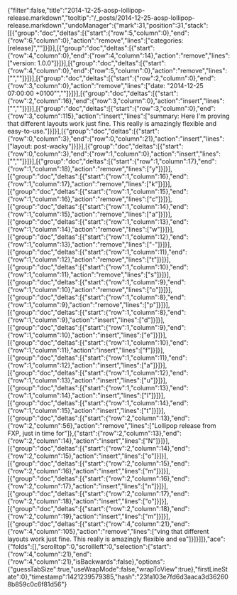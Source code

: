 {"filter":false,"title":"2014-12-25-aosp-lollipop-release.markdown","tooltip":"/_posts/2014-12-25-aosp-lollipop-release.markdown","undoManager":{"mark":31,"position":31,"stack":[[{"group":"doc","deltas":[{"start":{"row":5,"column":0},"end":{"row":6,"column":0},"action":"remove","lines":["categories: [release]",""]}]}],[{"group":"doc","deltas":[{"start":{"row":4,"column":0},"end":{"row":4,"column":14},"action":"remove","lines":["version: 1.0.0"]}]}],[{"group":"doc","deltas":[{"start":{"row":4,"column":0},"end":{"row":5,"column":0},"action":"remove","lines":["",""]}]}],[{"group":"doc","deltas":[{"start":{"row":2,"column":0},"end":{"row":3,"column":0},"action":"remove","lines":["date: \"2014-12-25 07:00:00 +0100\"",""]}]}],[{"group":"doc","deltas":[{"start":{"row":2,"column":16},"end":{"row":3,"column":0},"action":"insert","lines":["",""]}]}],[{"group":"doc","deltas":[{"start":{"row":3,"column":0},"end":{"row":3,"column":115},"action":"insert","lines":["summary: Here I'm proving that different layouts work just fine. This really is amazingly flexible and easy-to-use."]}]}],[{"group":"doc","deltas":[{"start":{"row":0,"column":3},"end":{"row":0,"column":21},"action":"insert","lines":["layout: post-wacky"]}]}],[{"group":"doc","deltas":[{"start":{"row":0,"column":3},"end":{"row":1,"column":0},"action":"insert","lines":["",""]}]}],[{"group":"doc","deltas":[{"start":{"row":1,"column":17},"end":{"row":1,"column":18},"action":"remove","lines":["y"]}]}],[{"group":"doc","deltas":[{"start":{"row":1,"column":16},"end":{"row":1,"column":17},"action":"remove","lines":["k"]}]}],[{"group":"doc","deltas":[{"start":{"row":1,"column":15},"end":{"row":1,"column":16},"action":"remove","lines":["c"]}]}],[{"group":"doc","deltas":[{"start":{"row":1,"column":14},"end":{"row":1,"column":15},"action":"remove","lines":["a"]}]}],[{"group":"doc","deltas":[{"start":{"row":1,"column":13},"end":{"row":1,"column":14},"action":"remove","lines":["w"]}]}],[{"group":"doc","deltas":[{"start":{"row":1,"column":12},"end":{"row":1,"column":13},"action":"remove","lines":["-"]}]}],[{"group":"doc","deltas":[{"start":{"row":1,"column":11},"end":{"row":1,"column":12},"action":"remove","lines":["t"]}]}],[{"group":"doc","deltas":[{"start":{"row":1,"column":10},"end":{"row":1,"column":11},"action":"remove","lines":["s"]}]}],[{"group":"doc","deltas":[{"start":{"row":1,"column":9},"end":{"row":1,"column":10},"action":"remove","lines":["o"]}]}],[{"group":"doc","deltas":[{"start":{"row":1,"column":8},"end":{"row":1,"column":9},"action":"remove","lines":["p"]}]}],[{"group":"doc","deltas":[{"start":{"row":1,"column":8},"end":{"row":1,"column":9},"action":"insert","lines":["d"]}]}],[{"group":"doc","deltas":[{"start":{"row":1,"column":9},"end":{"row":1,"column":10},"action":"insert","lines":["e"]}]}],[{"group":"doc","deltas":[{"start":{"row":1,"column":10},"end":{"row":1,"column":11},"action":"insert","lines":["f"]}]}],[{"group":"doc","deltas":[{"start":{"row":1,"column":11},"end":{"row":1,"column":12},"action":"insert","lines":["a"]}]}],[{"group":"doc","deltas":[{"start":{"row":1,"column":12},"end":{"row":1,"column":13},"action":"insert","lines":["u"]}]}],[{"group":"doc","deltas":[{"start":{"row":1,"column":13},"end":{"row":1,"column":14},"action":"insert","lines":["l"]}]}],[{"group":"doc","deltas":[{"start":{"row":1,"column":14},"end":{"row":1,"column":15},"action":"insert","lines":["t"]}]}],[{"group":"doc","deltas":[{"start":{"row":2,"column":13},"end":{"row":2,"column":56},"action":"remove","lines":["Lollipop release from FXP, just in time for"]},{"start":{"row":2,"column":13},"end":{"row":2,"column":14},"action":"insert","lines":["N"]}]}],[{"group":"doc","deltas":[{"start":{"row":2,"column":14},"end":{"row":2,"column":15},"action":"insert","lines":["o"]}]}],[{"group":"doc","deltas":[{"start":{"row":2,"column":15},"end":{"row":2,"column":16},"action":"insert","lines":["m"]}]}],[{"group":"doc","deltas":[{"start":{"row":2,"column":16},"end":{"row":2,"column":17},"action":"insert","lines":["n"]}]}],[{"group":"doc","deltas":[{"start":{"row":2,"column":17},"end":{"row":2,"column":18},"action":"insert","lines":["o"]}]}],[{"group":"doc","deltas":[{"start":{"row":2,"column":18},"end":{"row":2,"column":19},"action":"insert","lines":["m"]}]}],[{"group":"doc","deltas":[{"start":{"row":4,"column":21},"end":{"row":4,"column":105},"action":"remove","lines":["ving that different layouts work just fine. This really is amazingly flexible and ea"]}]}]]},"ace":{"folds":[],"scrolltop":0,"scrollleft":0,"selection":{"start":{"row":4,"column":21},"end":{"row":4,"column":21},"isBackwards":false},"options":{"guessTabSize":true,"useWrapMode":false,"wrapToView":true},"firstLineState":0},"timestamp":1421239579385,"hash":"23fa103e7fd6d3aaca3d362608b859c0c6f81d56"}